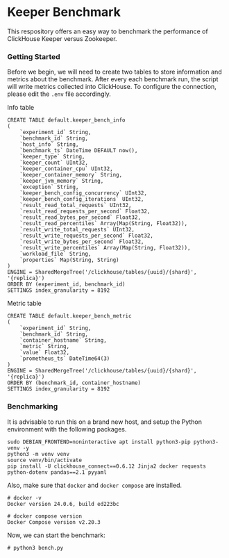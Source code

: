 # Keeper Benchmark
This respository offers an easy way to benchmark the performance of ClickHouse Keeper versus Zookeeper.

### Getting Started
Before we begin, we will need to create two tables to store information and metrics about the benchmark. After every each benchmark run, the script will write metrics collected into ClickHouse. To configure the connection, please edit the `.env` file accordingly.

Info table
```
CREATE TABLE default.keeper_bench_info
(
    `experiment_id` String,
    `benchmark_id` String,
    `host_info` String,
    `benchmark_ts` DateTime DEFAULT now(),
    `keeper_type` String,
    `keeper_count` UInt32,
    `keeper_container_cpu` UInt32,
    `keeper_container_memory` String,
    `keeper_jvm_memory` String,
    `exception` String,
    `keeper_bench_config_concurrency` UInt32,
    `keeper_bench_config_iterations` UInt32,
    `result_read_total_requests` UInt32,
    `result_read_requests_per_second` Float32,
    `result_read_bytes_per_second` Float32,
    `result_read_percentiles` Array(Map(String, Float32)),
    `result_write_total_requests` UInt32,
    `result_write_requests_per_second` Float32,
    `result_write_bytes_per_second` Float32,
    `result_write_percentiles` Array(Map(String, Float32)),
    `workload_file` String,
    `properties` Map(String, String)
)
ENGINE = SharedMergeTree('/clickhouse/tables/{uuid}/{shard}', '{replica}')
ORDER BY (experiment_id, benchmark_id)
SETTINGS index_granularity = 8192
```

Metric table
```
CREATE TABLE default.keeper_bench_metric
(
    `experiment_id` String,
    `benchmark_id` String,
    `container_hostname` String,
    `metric` String,
    `value` Float32,
    `prometheus_ts` DateTime64(3)
)
ENGINE = SharedMergeTree('/clickhouse/tables/{uuid}/{shard}', '{replica}')
ORDER BY (benchmark_id, container_hostname)
SETTINGS index_granularity = 8192
```

### Benchmarking

It is advisable to run this on a brand new host, and setup the Python environment with the following packages.
```
sudo DEBIAN_FRONTEND=noninteractive apt install python3-pip python3-venv -y
python3 -m venv venv
source venv/bin/activate
pip install -U clickhouse_connect==0.6.12 Jinja2 docker requests python-dotenv pandas==2.1 pyyaml
```

Also, make sure that `docker` and `docker compose` are installed. 

```
# docker -v
Docker version 24.0.6, build ed223bc

# docker compose version
Docker Compose version v2.20.3
```

Now, we can start the benchmark:

```
# python3 bench.py
```